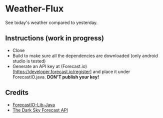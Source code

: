 # Weather-Flux
See today's weather compared to yesterday.

## Instructions (work in progress)
* Clone
* Build to make sure all the dependencies are downloaded (only android studio is tested)
* Generate an API key at (Forecast.io)[https://developer.forecast.io/register] and place it under ForecastIO.java. **DON'T publish your key!**

## Credits
* [ForecastIO-Lib-Java](https://github.com/dvdme/forecastio-lib-java)
* [The Dark Sky Forecast API](https://developer.forecast.io/)